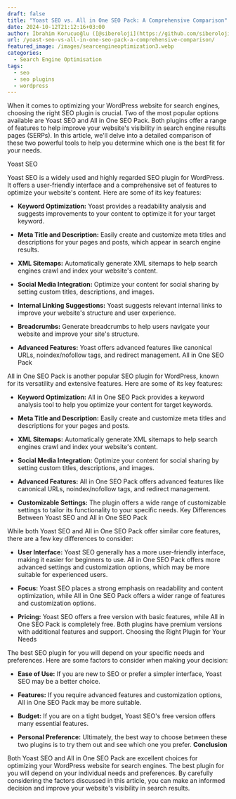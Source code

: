 ```yaml
---
draft: false
title: "Yoast SEO vs. All in One SEO Pack: A Comprehensive Comparison"
date: 2024-10-12T21:12:16+03:00
author: İbrahim Korucuoğlu ([@siberoloji](https://github.com/siberoloji))
url: /yoast-seo-vs-all-in-one-seo-pack-a-comprehensive-comparison/
featured_image: /images/searcengineoptimization3.webp
categories:
  - Search Engine Optimisation
tags:
  - seo
  - seo plugins
  - wordpress
---
```

When it comes to optimizing your WordPress website for search engines, choosing the right SEO plugin is crucial. Two of the most popular options available are Yoast SEO and All in One SEO Pack. Both plugins offer a range of features to help improve your website's visibility in search engine results pages (SERPs). In this article, we'll delve into a detailed comparison of these two powerful tools to help you determine which one is the best fit for your needs.

Yoast SEO

Yoast SEO is a widely used and highly regarded SEO plugin for WordPress. It offers a user-friendly interface and a comprehensive set of features to optimize your website's content. Here are some of its key features:
* **Keyword Optimization:** Yoast provides a readability analysis and suggests improvements to your content to optimize it for your target keyword.

* **Meta Title and Description:** Easily create and customize meta titles and descriptions for your pages and posts, which appear in search engine results.

* **XML Sitemaps:** Automatically generate XML sitemaps to help search engines crawl and index your website's content.

* **Social Media Integration:** Optimize your content for social sharing by setting custom titles, descriptions, and images.

* **Internal Linking Suggestions:** Yoast suggests relevant internal links to improve your website's structure and user experience.

* **Breadcrumbs:** Generate breadcrumbs to help users navigate your website and improve your site's structure.

* **Advanced Features:** Yoast offers advanced features like canonical URLs, noindex/nofollow tags, and redirect management.
All in One SEO Pack

All in One SEO Pack is another popular SEO plugin for WordPress, known for its versatility and extensive features. Here are some of its key features:
* **Keyword Optimization:** All in One SEO Pack provides a keyword analysis tool to help you optimize your content for target keywords.

* **Meta Title and Description:** Easily create and customize meta titles and descriptions for your pages and posts.

* **XML Sitemaps:** Automatically generate XML sitemaps to help search engines crawl and index your website's content.

* **Social Media Integration:** Optimize your content for social sharing by setting custom titles, descriptions, and images.

* **Advanced Features:** All in One SEO Pack offers advanced features like canonical URLs, noindex/nofollow tags, and redirect management.

* **Customizable Settings:** The plugin offers a wide range of customizable settings to tailor its functionality to your specific needs.
Key Differences Between Yoast SEO and All in One SEO Pack

While both Yoast SEO and All in One SEO Pack offer similar core features, there are a few key differences to consider:
* **User Interface:** Yoast SEO generally has a more user-friendly interface, making it easier for beginners to use. All in One SEO Pack offers more advanced settings and customization options, which may be more suitable for experienced users.

* **Focus:** Yoast SEO places a strong emphasis on readability and content optimization, while All in One SEO Pack offers a wider range of features and customization options.

* **Pricing:** Yoast SEO offers a free version with basic features, while All in One SEO Pack is completely free. Both plugins have premium versions with additional features and support.
Choosing the Right Plugin for Your Needs

The best SEO plugin for you will depend on your specific needs and preferences. Here are some factors to consider when making your decision:
* **Ease of Use:** If you are new to SEO or prefer a simpler interface, Yoast SEO may be a better choice.

* **Features:** If you require advanced features and customization options, All in One SEO Pack may be more suitable.

* **Budget:** If you are on a tight budget, Yoast SEO's free version offers many essential features.

* **Personal Preference:** Ultimately, the best way to choose between these two plugins is to try them out and see which one you prefer.
**Conclusion**

Both Yoast SEO and All in One SEO Pack are excellent choices for optimizing your WordPress website for search engines. The best plugin for you will depend on your individual needs and preferences. By carefully considering the factors discussed in this article, you can make an informed decision and improve your website's visibility in search results.
